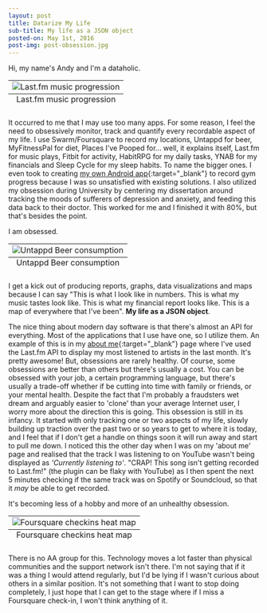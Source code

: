 ```yaml
---
layout: post
title: Datarize My Life
sub-title: My life as a JSON object
posted-on: May 1st, 2016
post-img: post-obsession.jpg
---
```

Hi, my name's Andy and I'm a dataholic. 

<table class="image">
	<caption align="bottom">Last.fm music progression</caption>
	<tr><td><img src="/{{ site.img }}/lastfm-data.png" alt="Last.fm music progression"/></td></tr>
</table>

It occurred to me that I may use too many apps. For some reason, I feel the need to obsessively monitor, track and quantify every recordable aspect of my life. I use Swarm/Foursquare to record my locations, Untappd for beer, MyFitnessPal for diet, Places I've Pooped for... well, it explains itself, Last.fm for music plays, Fitbit for activity, HabitRPG for my daily tasks, YNAB for my financials and Sleep Cycle for my sleep habits. To name the bigger ones. I even took to creating [my own Android app](https://play.google.com/store/apps/details?id=my.gym.journal&hl=en){:target="_blank"} to record gym progress because I was so unsatisfied with existing solutions. I also utilized my obsession during University by centering my dissertation around tracking the moods of sufferers of depression and anxiety, and feeding this data back to their doctor. This worked for me and I finished it with 80%, but that's besides the point.

I am obsessed. 

<table class="image">
	<caption align="bottom">Untappd Beer consumption</caption>
	<tr><td><img src="/{{ site.img }}/untappd-data.png" alt="Untappd Beer consumption"/></td></tr>
</table>

I get a kick out of producing reports, graphs, data visualizations and maps because I can say "This is what I look like in numbers. This is what my music tastes look like. This is what my financial report looks like. This is a map of everywhere that I've been". **My life as a JSON object**.

The nice thing about modern day software is that there's almost an API for everything. Most of the applications that I use have one, so I utilize them. An example of this is in my [about me](http://www.smittey.co.uk/about){:target="_blank"} page where I've used the Last.fm API to display my most listened to artists in the last month. It's pretty awesome! But, obsessions are rarely healthy. Of course, some obsessions are better than others but there's usually a cost. You can be obsessed with your job, a certain programming language, but there's usually a trade-off whether if be cutting into time with family or friends, or your mental health. Despite the fact that I'm probably a fraudsters wet dream and arguably easier to 'clone' than your average Internet user, I worry more about the direction this is going. This obsession is still in its infancy. It started with only tracking one or two aspects of my life, slowly building up traction over the past two or so years to get to where it is today, and I feel that if I don't get a handle on things soon it will run away and start to pull me down. I noticed this the other day when I was on my 'about me' page and realised that the track I was listening to on YouTube wasn't being displayed as _'Currently listening to'_. "CRAP! This song isn't getting recorded to Last.fm!" (the plugin can be flaky with YouTube) as I then spent the next 5 minutes checking if the same track was on Spotify or Soundcloud, so that it _may_ be able to get recorded.

It's becoming less of a hobby and more of an unhealthy obsession. 

<table class="image">
	<caption align="bottom">Foursquare checkins heat map</caption>
	<tr><td><img src="/{{ site.img }}/foursquare-data.png" alt="Foursquare checkins heat map"/></td></tr>
</table>

There is no AA group for this. Technology moves a lot faster than physical communities and the support network isn't there. I'm not saying that if it was a thing I would attend regularly, but I'd be lying if I wasn't curious about others in a similar position. It's not something that I want to stop doing completely, I just hope that I can get to the stage where if I miss a Foursquare check-in, I won't think anything of it.